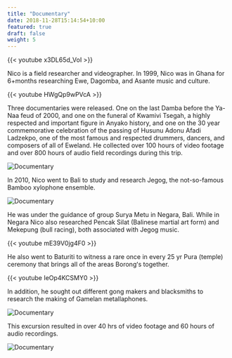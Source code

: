 ```yaml
---
title: "Documentary"
date: 2018-11-28T15:14:54+10:00
featured: true
draft: false
weight: 5
---
```


{{< youtube x3DL65d_VoI >}}<br>

Nico is a field researcher and videographer. In 1999, Nico was in Ghana for 6+months researching Ewe, Dagomba, and Asante music and culture. 

{{< youtube HWgQp9wPVcA >}}<br>

Three documentaries were released. One on the last Damba before the Ya-Naa feud of 2000, and one on the funeral of Kwamivi Tsegah, a highly respected and important figure in Anyako history, and one on the 30 year commemorative celebration of the passing of Husunu Adonu Afadi Ladzekpo, one of the most famous and respected drummers, dancers, and composers of all of Eweland. He collected over 100 hours of video footage and over 800 hours of audio field recordings during this trip.

![Documentary](/images/documentary/metu.jpg)

In 2010, Nico went to Bali to study and research Jegog, the not-so-famous Bamboo xylophone ensemble.

![Documentary](/images/documentary/genderbars.jpg)

He was under the guidance of group Surya Metu in Negara, Bali. While in Negara Nico also researched Pencak Silat (Balinese martial art form) and Mekepung (bull racing), both associated with Jegog music.

{{< youtube mE39V0jg4F0 >}}<br>

He also went to Baturiti to witness a rare once in every 25 yr Pura (temple) ceremony that brings all of the areas Borongʻs together.

{{< youtube IeOp4KCSMY0 >}}<br>

In addition, he sought out different gong makers and blacksmiths to research the making of Gamelan metallaphones. 

![Documentary](/images/documentary/gong.jpg)

This excursion resulted in over 40 hrs of video footage and 60 hours of audio recordings.

![Documentary](/images/documentary/mekepung.jpg)
